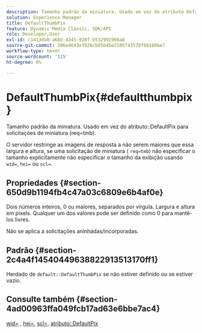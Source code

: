 ```yaml
---
description: Tamanho padrão da miniatura. Usado em vez do atributo DefaultPix para solicitações de miniatura (req=tmb).
solution: Experience Manager
title: DefaultThumbPix
feature: Dynamic Media Classic, SDK/API
role: Developer,User
exl-id: c1413da0-a68d-4345-928f-b532991966a8
source-git-commit: 206e4643e3926cb85b4be2189743578f88180be7
workflow-type: tm+mt
source-wordcount: '115'
ht-degree: 0%

---
```


# DefaultThumbPix{#defaultthumbpix}

Tamanho padrão da miniatura. Usado em vez do atributo::DefaultPix para solicitações de miniatura (req=tmb).

O servidor restringe as imagens de resposta a não serem maiores que essa largura e altura, se uma solicitação de miniatura ( `req=tmb`) não especificar o tamanho explicitamente não especificar o tamanho da exibição usando `wid=`, `hei=` ou `scl=`.

## Propriedades {#section-650d9b1194fb4c47a03c6809e6b4af0e}

Dois números inteiros, 0 ou maiores, separados por vírgula. Largura e altura em pixels. Qualquer um dos valores pode ser definido como 0 para mantê-los livres.

Não se aplica a solicitações aninhadas/incorporadas.

## Padrão {#section-2c4a4f14540449638822913513170ff1}

Herdado de `default::DefaultThumbPix` se não estiver definido ou se estiver vazio.

## Consulte também {#section-4ad00963ffa049fcb17ad63e6bbe7ac4}

[wid=](../../../../../is-api/http-ref/image-serving-api-ref/c-http-protocol-reference/c-command-reference/r-is-http-wid.md#reference-bfeadcb67bf4485f851eb21345527e47) ,  [hei=](../../../../../is-api/http-ref/image-serving-api-ref/c-http-protocol-reference/c-command-reference/r-is-http-hei.md#reference-6d6f556ccc0e4b98a815e8a5c1944a96),  [scl=](../../../../../is-api/http-ref/image-serving-api-ref/c-http-protocol-reference/c-command-reference/r-scl.md#reference-b2a74e493d0d407e98fe350551ba3fcc),  [atributo::DefaultPix](../../../../../is-api/image-catalog/image-serving-api-ref/c-image-catalog-reference/c-attributes-reference/r-defaultpix.md#reference-996b2c22b30f4fd9b970c84063306df1)
